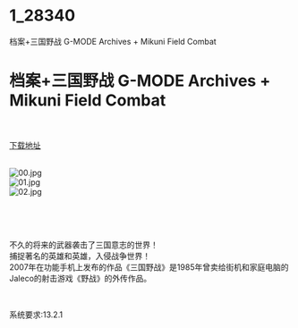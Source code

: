 # 1_28340
档案+三国野战 G-MODE Archives + Mikuni Field Combat
# 档案+三国野战 G-MODE Archives + Mikuni Field Combat
 <br/></br>
[下载地址](https://www.switch520.cc/article/28340 "下载地址")
<br/></br>

<p><img title="00.jpg" src="https://www.switch520.cc/muke_img/2022_03_17_65ab6eed9eb31.jpg" alt="00.jpg"><br>
<img title="01.jpg" src="https://www.switch520.cc/muke_img/2022_03_17_fecc531087352.jpg" alt="01.jpg"><br>
<img title="02.jpg" src="https://www.switch520.cc/muke_img/2022_03_17_c9e911d93a77b.jpg" alt="02.jpg"></p>
<p>&nbsp;</p>
<p>&nbsp;</p>
<p>不久的将来的武器袭击了三国意志的世界！<br>
捕捉著名的英雄和英雄，入侵战争世界！<br>
2007年在功能手机上发布的作品《三国野战》是1985年曾卖给街机和家庭电脑的Jaleco的射击游戏《野战》的外传作品。</p>
<p>&nbsp;</p>
<p>系统要求:13.2.1</p>



